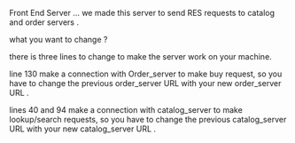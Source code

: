 
Front End Server ... 
we made this server to send RES requests to catalog and order servers .

 
 
what you want to change ? 

there is three lines to change to make the server work on your machine. 

line 130 make a connection with Order_server to make buy request, so you have to change the previous order_server URL with 
your new order_server URL .

lines 40 and 94 make a connection with catalog_server to make lookup/search requests, so you have to change the previous catalog_server URL with your new catalog_server URL .
